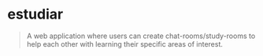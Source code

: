 # estudiar
> A web application where users can create chat-rooms/study-rooms to help each other with learning their specific areas of interest.
